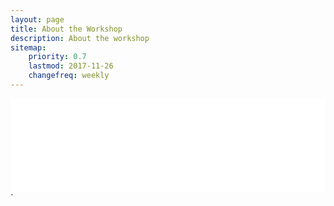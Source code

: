 ```yaml
---
layout: page
title: About the Workshop
description: About the workshop
sitemap:
    priority: 0.7
    lastmod: 2017-11-26
    changefreq: weekly
---
```


<iframe class="slideshow-iframe" src="/slides/my-pics1.html"
style="width:100%" frameborder="0" scrolling="no" onload="resizeIframe(this)"></iframe>`